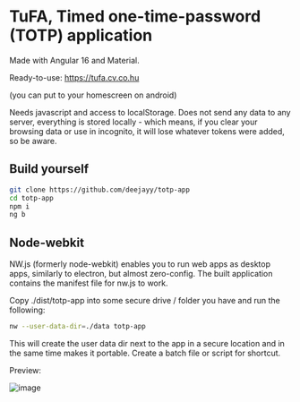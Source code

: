 # TuFA, Timed one-time-password (TOTP) application

Made with Angular 16 and Material.

Ready-to-use: https://tufa.cv.co.hu

(you can put to your homescreen on android)

Needs javascript and access to localStorage. Does not send any data to any server, everything is stored locally - which means, if you clear your browsing data or use in incognito, it will lose whatever tokens were added, so be aware.

## Build yourself

```bash
git clone https://github.com/deejayy/totp-app
cd totp-app
npm i
ng b
```

## Node-webkit

NW.js (formerly node-webkit) enables you to run web apps as desktop apps, similarly to electron, but almost zero-config. The built application contains the manifest file for nw.js to work.

Copy ./dist/totp-app into some secure drive / folder you have and run the following:

```bash
nw --user-data-dir=./data totp-app
```

This will create the user data dir next to the app in a secure location and in the same time makes it portable. Create a batch file or script for shortcut.

Preview:

![image](https://user-images.githubusercontent.com/3474106/142775183-25b9bcb3-df56-4d32-955d-b07f54c0730d.png)
